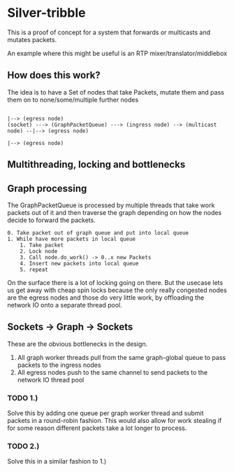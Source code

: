 # Silver-tribble
This is a proof of concept for a system that forwards or multicasts and mutates packets.

An example where this might be useful is an RTP mixer/translator/middlebox

## How does this work?
The idea is to have a Set of nodes that take Packets, mutate them and pass them on to none/some/multiple further nodes

```
                                                                            |--> (egress node)
(socket) ---> (GraphPacketQueue) ---> (ingress node) --> (multicast node) --|--> (egress node)
                                                                            |--> (egress node)
```

## Multithreading, locking and bottlenecks

## Graph processing
The GraphPacketQueue is processed by multiple threads that take work packets out of it and then traverse the graph
depending on how the nodes decide to forward the packets.

```
0. Take packet out of graph queue and put into local queue
1. While have more packets in local queue
    1. Take packet
    2. Lock node
    3. Call node.do_work() -> 0..x new Packets
    4. Insert new packets into local queue
    5. repeat 
```

On the surface there is a lot of locking going on there. But the usecase lets us get away with cheap spin locks because 
the only really congested nodes are the egress nodes and those do very little work, by offloading the network IO onto a separate thread pool.

## Sockets -> Graph -> Sockets
These are the obvious bottlenecks in the design.

1. All graph worker threads pull from the same graph-global queue to pass packets to the ingress nodes
2. All egress nodes push to the same channel to send packets to the network IO thread pool

### TODO 1.)
Solve this by adding one queue per graph worker thread and submit packets in a round-robin fashion.
This would also allow for work stealing if for some reason different packets take a lot longer to process.

### TODO 2.)
Solve this in a similar fashion to 1.)